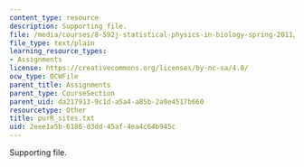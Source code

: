 ```yaml
---
content_type: resource
description: Supporting file.
file: /media/courses/8-592j-statistical-physics-in-biology-spring-2011/2eee1a5b6186d3dd45af4ea4c64b945c_purR_sites.txt
file_type: text/plain
learning_resource_types:
- Assignments
license: https://creativecommons.org/licenses/by-nc-sa/4.0/
ocw_type: OCWFile
parent_title: Assignments
parent_type: CourseSection
parent_uid: da217913-9c1d-a5a4-a85b-2a9e4517b660
resourcetype: Other
title: purR_sites.txt
uid: 2eee1a5b-6186-d3dd-45af-4ea4c64b945c
---
```

Supporting file.